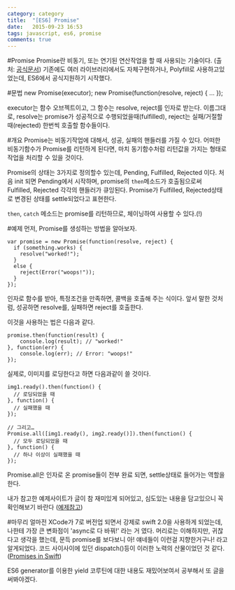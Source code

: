 ```yaml
---
category: category
title:  "[ES6] Promise"
date:   2015-09-23 16:53
tags: javascript, es6, promise
comments: true
---
```

#Promise
Promise란 비동기, 또는 연기된 연산작업을 할 때 사용되는 기술이다. (출처: [공식문서](https://developer.mozilla.org/en-US/docs/Web/JavaScript/Reference/Global_Objects/Promise)) 기존에도 여러 라이브러리에서도 자체구현하거나, Polyfill로 사용하고있었는데, ES6에서 공식지원하기 시작했다.

#문법
	new Promise(executor);
	new Promise(function(resolve, reject) { ... });
	
executor는 함수 오브젝트이고, 그 함수는 resolve, reject를 인자로 받는다. 이름그대로, resolve는 promise가 성공적으로 수행되었을때(fulfilled), reject는 실패/거절할때(rejected) 한번씩 호출할 함수들이다.

#개요
Promise는 비동기작업에 대해서, 성공, 실패의 핸들러를 가질 수 있다. 어떠한 비동기함수가 Promise를 리턴하게 된다면, 마치 동기함수처럼 리턴값을 가지는 형태로 작업을 처리할 수 있을 것이다.

Promise의 상태는 3가지로 정의할수 있는데,  Pending, Fulfilled, Rejected 이다. 처음 init 되면 Pending에서 시작하며, promise의 `then`메소드가 호출됨으로써 Fulfilled, Rejected 각각의 핸들러가 큐잉된다. Promise가 Fulfilled, Rejected상태로 변경된 상태를 settle되었다고 표현한다.

`then`, `catch` 메소드는 promise를 리턴하므로, 체이닝하여 사용할 수 있다.(!)

#예제
먼저, Promise를 생성하는 방법을 알아보자.

	var promise = new Promise(function(resolve, reject) {	
	  if (something.works) {
	    resolve("worked!");
	  }
	  else {
	    reject(Error("woops!"));
	  }
	});
	
인자로 함수를 받아, 특정조건을 만족하면, 콜백을 호출해 주는 식이다. 앞서 말한 것처럼, 성공하면 resolve를, 실패하면 reject를 호출한다.

이것을 사용하는 법은 다음과 같다.

	promise.then(function(result) {
		console.log(result); // "worked!"
	}, function(err) {
		console.log(err); // Error: "woops!"
	});
	
실제로, 이미지를 로딩한다고 하면 다음과같이 쓸 것이다.

	img1.ready().then(function() {
	  // 로딩되었을 때
	}, function() {
	  // 실패했을 때
	});

	// 그리고…
	Promise.all([img1.ready(), img2.ready()]).then(function() {
	  // 모두 로딩되었을 때
	}, function() {
	  // 하나 이상이 실패했을 때
	});

Promise.all은 인자로 온 promise들이 전부 완료 되면, settle상태로 들어가는 역할을 한다. 

내가 참고한 예제사이트가 글이 참 재미있게 되어있고, 심도있는 내용을 담고있으니 꼭 확인해보기 바란다
([예제참고](http://www.html5rocks.com/ko/tutorials/es6/promises/))

#마무리
얼마전 XCode가 7로 버전업 되면서 강제로 swift 2.0을 사용하게 되었는데, 나한테 가장 큰 변화점이 'async로 다 바꿔!' 라는 거 였다. 머리로는 이해하지만, 귀찮다고 생각을 했는데, 문득 promise를 보다보니 아! 얘네들이 이런걸 지향한거구나! 라고 알게되었다. 코드 사이사이에 있던 dispatch()등이 이러한 노력의 산물이었던 것 같다.([Promises in Swift](https://medium.com/@robringham/promises-in-swift-66f377c3e403))  

ES6 generator를 이용한 yield 코루틴에 대한 내용도 재밌어보여서 공부해서 또 글을 써봐야겠다. 